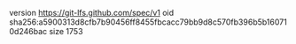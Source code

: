 version https://git-lfs.github.com/spec/v1
oid sha256:a5900313d8cfb7b90456ff8455fbcacc79bb9d8c570fb396b5b160710d246bac
size 1753
